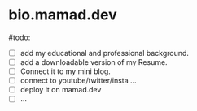 # bio.mamad.dev

#todo:

- [ ] add my educational and professional background.
- [ ] add a downloadable version of my Resume.
- [ ] Connect it to my mini blog.
- [ ] connect to youtube/twitter/insta ...
- [ ] deploy it on mamad.dev
- [ ] ...
